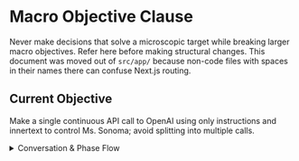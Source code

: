 # Macro Objective Clause

Never make decisions that solve a microscopic target while breaking larger macro objectives. Refer here before making structural changes. This document was moved out of `src/app/` because non-code files with spaces in their names there can confuse Next.js routing.

## Current Objective
Make a single continuous API call to OpenAI using only instructions and innertext to control Ms. Sonoma; avoid splitting into multiple calls.

<details>
<summary>Conversation & Phase Flow</summary>

(Original content retained below)

```
Discussion
Greeting
Says learner’s name and a hello phrase then names the lesson
Encourage
Says a positive and reassuring statement
Joke
Funny joke related to the subject
Silly question
The learner will reply to this question and Ms. Sonoma will respond to the reply playfully and then transition into the teaching
Teaching
Ms. Sonoma is sent vocab and lesson notes and she uses them to teach.
Gate ending (UI-driven):
The lesson wrap does not include a spoken question. The app renders Yes/No buttons:
If [Yes]: Ms. Sonoma repeats the teaching, rephrased (no fresh intro tone).
If [No]: The app plays the cue “Great. Let's move on to comprehension.” via TTS and transitions to comprehension.
Sonoma-Validated Truth*
If [yes]: repeat lesson rephrased
If [no]: triggers comprehension phase
Comprehension
Sonoma-Validated Truth*
Count Cues trigger the next question
[target] count triggers the next phase
[Incorrect] answers trigger her to rephrase the question.
On the last question before hitting the target, Ms. Sonoma doesn't ask another queston. Instead she introduces the exercise.
Exercise
Similar to Comprehension
Sonoma-Validated Truth*
Count Cues trigger the next question
[target] count triggers the next phase
[Incorrect] answers trigger her to rephrase the question.
Worksheet
Reminds Learner to print
Reminds Learner with each question to remember to write it on the page
Sonoma-Verified Truth*
Count Cues trigger next question
[target] count triggers next phase
[Incorrect] answers trigger her to give one hint.
Test
Reminds Learner to print
Screen is black with overlay questions during test taking and answer input.
When all of test answers have been input, Ms. Sonoma reappears to grade the test together.
Sonoma-Verified Truth*
Ticker is keeping the count of correct answers
Right or wrong, the answer cannot be changed
She doesn’t offer hints or rephrase anything
She tells them the right answer and then tells them if they got it right or wrong
Once all the answers have been reviewed, begins Congrats
Congrats
Says congrats
Says thanks for learning
Says farewell
Restart button appears where the Begin button was in the start.
```

*Sonoma-Verified Truth explanation retained from original file.*

</details>
